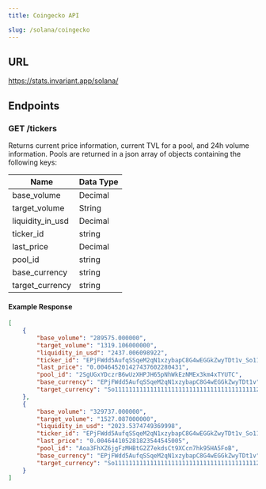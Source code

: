 ```yaml
---
title: Coingecko API

slug: /solana/coingecko
---
```

## URL
https://stats.invariant.app/solana/

## Endpoints
### GET /tickers
Returns current price information, current TVL for a pool, and 24h volume information. 
Pools are returned in a json array of objects containing the following keys:

| Name             | Data Type |
|------------------|-----------|
| base_volume      | Decimal   |
| target_volume    | String    |
| liquidity_in_usd | Decimal   |
| ticker_id        | string    |
| last_price       | Decimal   |
| pool_id          | string    |
| base_currency    | string    |
| target_currency  | string    |

#### Example Response
```json
[
    {
        "base_volume": "289575.000000",
        "target_volume": "1319.106000000",
        "liquidity_in_usd": "2437.006098922",
        "ticker_id": "EPjFWdd5AufqSSqeM2qN1xzybapC8G4wEGGkZwyTDt1v_So11111111111111111111111111111111111111112",
        "last_price": "0.004645201427437602280431",
        "pool_id": "2SgUGxYDczrB6wUzXHPJH65pNhWkEzNMEx3km4xTYUTC",
        "base_currency": "EPjFWdd5AufqSSqeM2qN1xzybapC8G4wEGGkZwyTDt1v",
        "target_currency": "So11111111111111111111111111111111111111112"
    },
    {
        "base_volume": "329737.000000",
        "target_volume": "1527.087000000",
        "liquidity_in_usd": "2023.5374749369998",
        "ticker_id": "EPjFWdd5AufqSSqeM2qN1xzybapC8G4wEGGkZwyTDt1v_So11111111111111111111111111111111111111112",
        "last_price": "0.004644105281823544545005",
        "pool_id": "Aoa3FhXZ6jgFzMHBtG2Z7ekdsCt9XCcn7hk95HA5FoB",
        "base_currency": "EPjFWdd5AufqSSqeM2qN1xzybapC8G4wEGGkZwyTDt1v",
        "target_currency": "So11111111111111111111111111111111111111112"
    }
]
```